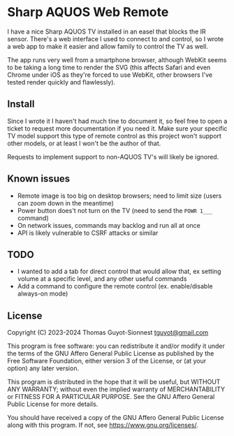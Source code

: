 # Sharp AQUOS Web Remote

I have a nice Sharp AQUOS TV installed in an easel that blocks the IR sensor.
There's a web interface I used to connect to and control, so I wrote a web app
to make it easier and allow family to control the TV as well.

The app runs very well from a smartphone browser, although WebKit seems to be
taking a long time to render the SVG (this affects Safari and even Chrome under
iOS as they're forced to use WebKit, other browsers I've tested render quickly
and flawlessly).

## Install

Since I wrote it I haven't had much tine to document it, so feel free to open a
ticket to request more documentation if you need it. Make sure your specific TV
model support this type of remote control as this project won't support other
models, or at least I won't be the author of that.

Requests to implement support to non-AQUOS TV's will likely be ignored.

## Known issues

* Remote image is too big on desktop browsers; need to limit size (users can
  zoom down in the meantime)
* Power button does't not turn on the TV (need to send the `POWR 1___` command)
* On network issues, commands may backlog and run all at once
* API is likely vulnerable to CSRF attacks or similar

## TODO

* I wanted to add a tab for direct control that would allow that, ex setting
  volume at a specific level, and any other useful commands
* Add a command to configure the remote control (ex. enable/disable always-on
  mode)

## License

Copyright (C) 2023-2024 Thomas Guyot-Sionnest <tguyot@gmail.com>

This program is free software: you can redistribute it and/or modify
it under the terms of the GNU Affero General Public License as
published by the Free Software Foundation, either version 3 of the
License, or (at your option) any later version.

This program is distributed in the hope that it will be useful,
but WITHOUT ANY WARRANTY; without even the implied warranty of
MERCHANTABILITY or FITNESS FOR A PARTICULAR PURPOSE.  See the
GNU Affero General Public License for more details.

You should have received a copy of the GNU Affero General Public License
along with this program.  If not, see <https://www.gnu.org/licenses/>.
